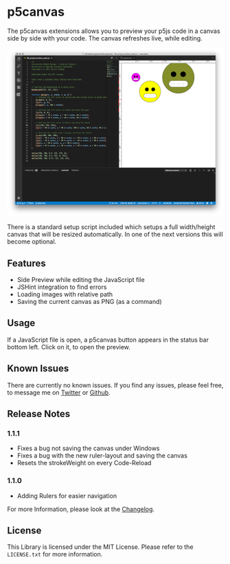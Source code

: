 # p5canvas

The p5canvas extensions allows you to preview your p5js code in a canvas side by side with your code. The canvas refreshes live, while editing.

![Example Screenshot](images/example_01.png)

There is a standard setup script included which setups a full width/height canvas that will be resized automatically. In one of the next versions this will become optional.

## Features

- Side Preview while editing the JavaScript file
- JSHint integration to find errors
- Loading images with relative path
- Saving the current canvas as PNG (as a command)

## Usage

If a JavaScript file is open, a p5canvas button appears in the status bar bottom left. Click on it, to open the preview.

## Known Issues

There are currently no known issues. If you find any issues, please feel free, to message me on [Twitter](https://twitter.com/pixelkind) or [Github](https://github.com/pixelkind/p5canvas).

## Release Notes

### 1.1.1

- Fixes a bug not saving the canvas under Windows
- Fixes a bug with the new ruler-layout and saving the canvas
- Resets the strokeWeight on every Code-Reload

### 1.1.0

- Adding Rulers for easier navigation

For more Information, please look at the [Changelog](CHANGELOG.md).

## License

This Library is licensed under the MIT License. Please refer to the `LICENSE.txt` for more information.
